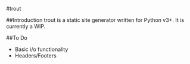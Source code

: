 #trout

##Introduction
trout is a static site generator written for Python v3+. It is currently a WIP.

##To Do
* Basic i/o functionality
* Headers/Footers
